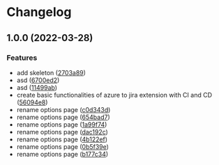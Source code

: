 # Changelog

## 1.0.0 (2022-03-28)


### Features

* add skeleton ([2703a89](https://github.com/blzsaa/azure2jira/commit/2703a89f7acc726881927d75462a3e769606ba71))
* asd ([6700ed2](https://github.com/blzsaa/azure2jira/commit/6700ed2af262c2ed1626bfb13e26a5d5e03f6c03))
* asd ([11499ab](https://github.com/blzsaa/azure2jira/commit/11499abd739240c655b39b2c0df2bf444b406c5b))
* create basic functionalities of azure to jira extension with CI and CD ([56094e8](https://github.com/blzsaa/azure2jira/commit/56094e89913e3221f4f83b9bb2872bc8ccc61829))
* rename options page ([c0d343d](https://github.com/blzsaa/azure2jira/commit/c0d343df29955df26bbaf7975737a509eb45000d))
* rename options page ([654bad7](https://github.com/blzsaa/azure2jira/commit/654bad721844fe02ec8b298a6770ea3fdbef6ab9))
* rename options page ([1a99f74](https://github.com/blzsaa/azure2jira/commit/1a99f7449f18e1a7d7d650931fc2083decbd9d10))
* rename options page ([dac192c](https://github.com/blzsaa/azure2jira/commit/dac192cb72d1b8f5d48330b00c993758e74a607b))
* rename options page ([4b122ef](https://github.com/blzsaa/azure2jira/commit/4b122eff0785a87d3a9bf4c43ea8f6ce06e2b080))
* rename options page ([0b5f39e](https://github.com/blzsaa/azure2jira/commit/0b5f39e8d7f7440434160da5b2b62225e38b18a4))
* rename options page ([b177c34](https://github.com/blzsaa/azure2jira/commit/b177c3465276ee1e17c72f8c59f31cee37a140c4))
